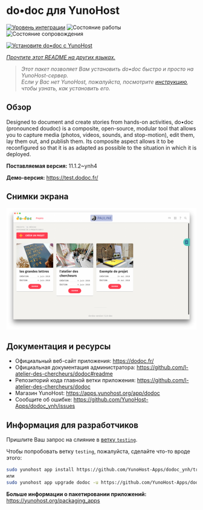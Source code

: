 <!--
Важно: этот README был автоматически сгенерирован <https://github.com/YunoHost/apps/tree/master/tools/readme_generator>
Он НЕ ДОЛЖЕН редактироваться вручную.
-->

# do•doc для YunoHost

[![Уровень интеграции](https://dash.yunohost.org/integration/dodoc.svg)](https://ci-apps.yunohost.org/ci/apps/dodoc/) ![Состояние работы](https://ci-apps.yunohost.org/ci/badges/dodoc.status.svg) ![Состояние сопровождения](https://ci-apps.yunohost.org/ci/badges/dodoc.maintain.svg)

[![Установите do•doc с YunoHost](https://install-app.yunohost.org/install-with-yunohost.svg)](https://install-app.yunohost.org/?app=dodoc)

*[Прочтите этот README на других языках.](./ALL_README.md)*

> *Этот пакет позволяет Вам установить do•doc быстро и просто на YunoHost-сервер.*  
> *Если у Вас нет YunoHost, пожалуйста, посмотрите [инструкцию](https://yunohost.org/install), чтобы узнать, как установить его.*

## Обзор

Designed to document and create stories from hands-on activities, do•doc (pronounced doudoc) is a composite, open-source, modular tool that allows you to capture media (photos, videos, sounds, and stop-motion), edit them, lay them out, and publish them. Its composite aspect allows it to be reconfigured so that it is as adapted as possible to the situation in which it is deployed.

**Поставляемая версия:** 11.1.2~ynh4

**Демо-версия:** <https://test.dodoc.fr/>

## Снимки экрана

![Снимок экрана do•doc](./doc/screenshots/screenshot.png)

## Документация и ресурсы

- Официальный веб-сайт приложения: <https://dodoc.fr/>
- Официальная документация администратора: <https://github.com/l-atelier-des-chercheurs/dodoc#readme>
- Репозиторий кода главной ветки приложения: <https://github.com/l-atelier-des-chercheurs/dodoc>
- Магазин YunoHost: <https://apps.yunohost.org/app/dodoc>
- Сообщите об ошибке: <https://github.com/YunoHost-Apps/dodoc_ynh/issues>

## Информация для разработчиков

Пришлите Ваш запрос на слияние в [ветку `testing`](https://github.com/YunoHost-Apps/dodoc_ynh/tree/testing).

Чтобы попробовать ветку `testing`, пожалуйста, сделайте что-то вроде этого:

```bash
sudo yunohost app install https://github.com/YunoHost-Apps/dodoc_ynh/tree/testing --debug
или
sudo yunohost app upgrade dodoc -u https://github.com/YunoHost-Apps/dodoc_ynh/tree/testing --debug
```

**Больше информации о пакетировании приложений:** <https://yunohost.org/packaging_apps>
